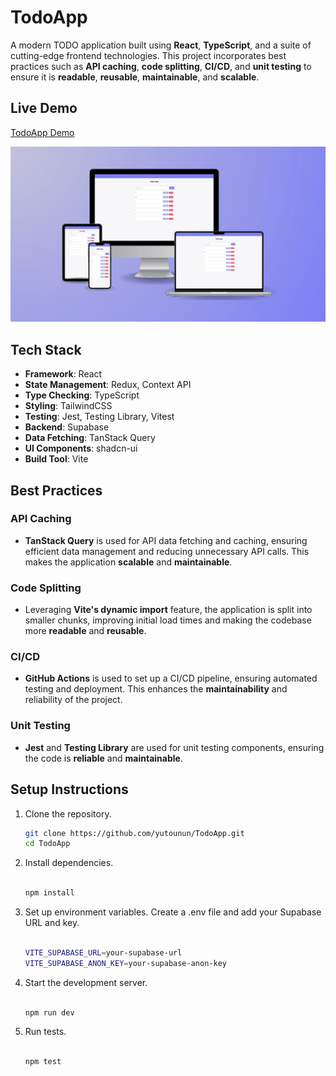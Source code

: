 # TodoApp

A modern TODO application built using **React**, **TypeScript**, and a suite of cutting-edge frontend technologies. This project incorporates best practices such as **API caching**, **code splitting**, **CI/CD**, and **unit testing** to ensure it is **readable**, **reusable**, **maintainable**, and **scalable**.

## Live Demo

[TodoApp Demo](https://todo-app-smoky-tau-48.vercel.app)

![TodoApp Demo](/public/todo-app.webp)

## Tech Stack

- **Framework**: React
- **State Management**: Redux, Context API
- **Type Checking**: TypeScript
- **Styling**: TailwindCSS
- **Testing**: Jest, Testing Library, Vitest
- **Backend**: Supabase
- **Data Fetching**: TanStack Query
- **UI Components**: shadcn-ui
- **Build Tool**: Vite

## Best Practices

### API Caching

- **TanStack Query** is used for API data fetching and caching, ensuring efficient data management and reducing unnecessary API calls. This makes the application **scalable** and **maintainable**.

### Code Splitting

- Leveraging **Vite's dynamic import** feature, the application is split into smaller chunks, improving initial load times and making the codebase more **readable** and **reusable**.

### CI/CD

- **GitHub Actions** is used to set up a CI/CD pipeline, ensuring automated testing and deployment. This enhances the **maintainability** and reliability of the project.

### Unit Testing

- **Jest** and **Testing Library** are used for unit testing components, ensuring the code is **reliable** and **maintainable**.

## Setup Instructions

1. Clone the repository.

   ```bash
   git clone https://github.com/yutounun/TodoApp.git
   cd TodoApp

   ```

2. Install dependencies.

   ```bash

   npm install

   ```

3. Set up environment variables. Create a .env file and add your Supabase URL and key.

   ```bash

   VITE_SUPABASE_URL=your-supabase-url
   VITE_SUPABASE_ANON_KEY=your-supabase-anon-key

   ```

4. Start the development server.

   ```bash

   npm run dev

   ```

5. Run tests.

   ```bash

   npm test

   ```
